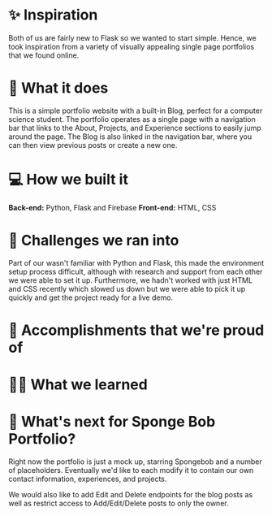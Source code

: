 # :sparkles: Inspiration
Both of us are fairly new to Flask so we wanted to start simple. Hence, we took inspiration from a variety of visually appealing single page portfolios that we found online.

# :scroll: What it does
This is a simple portfolio website with a built-in Blog, perfect for a computer science student. The portfolio operates as a single page with a navigation bar that links to the About, Projects, and Experience sections to easily jump around the page. The Blog is also linked in the navigation bar, where you can then view previous posts or create a new one.

# :computer: How we built it

<b>Back-end:</b> Python, Flask and Firebase
<b>Front-end:</b> HTML, CSS

# :exploding_head: Challenges we ran into
Part of our wasn't familiar with Python and Flask, this made the environment setup process difficult, although with research and support from each other we were able to set it up. Furthermore, we hadn't worked with just HTML and CSS recently which slowed us down but we were able to pick it up quickly and get the project ready for a live demo.

# :partying_face: Accomplishments that we're proud of


# :woman_student: What we learned


# :thinking: What's next for Sponge Bob Portfolio?
Right now the portfolio is just a mock up, starring Spongebob and a number of placeholders. Eventually we'd like to each modify it to contain our own contact information, experiences, and projects.

We would also like to add Edit and Delete endpoints for the blog posts as well as restrict access to Add/Edit/Delete posts to only the owner.
